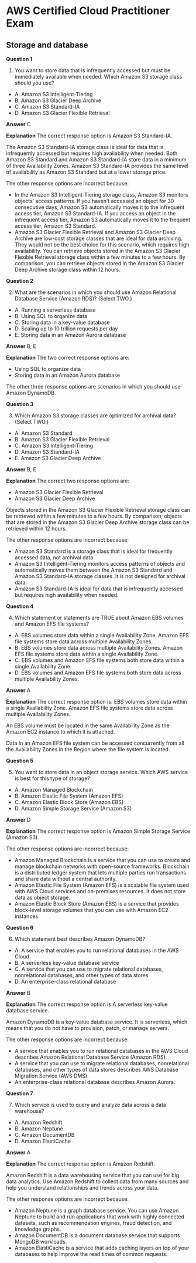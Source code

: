 # AWS Certified Cloud Practitioner Exam

## Storage and database

**Question 1**

1. You want to store data that is infrequently accessed but must be immediately available when needed. Which Amazon S3 storage class should you use?
*  A. Amazon S3 Intelligent-Tiering
*  B. Amazon S3 Glacier Deep Archive
*  C. Amazon S3 Standard-IA
*  D. Amazon S3 Glacier Flexible Retrieval


**Answer**  C

**Explanation**
The correct response option is Amazon S3 Standard-IA.

The Amazon S3 Standard-IA storage class is ideal for data that is infrequently accessed but requires high availability when needed. Both Amazon S3 Standard and Amazon S3 Standard-IA store data in a minimum of three Availability Zones. Amazon S3 Standard-IA provides the same level of availability as Amazon S3 Standard but at a lower storage price.

The other response options are incorrect because:

* In the Amazon S3 Intelligent-Tiering storage class, Amazon S3 monitors objects’ access patterns. If you haven’t accessed an object for 30 consecutive days, Amazon S3 automatically moves it to the infrequent access tier, Amazon S3 Standard-IA. If you access an object in the infrequent access tier, Amazon S3 automatically moves it to the frequent access tier, Amazon S3 Standard.
* Amazon S3 Glacier Flexible Retrieval and Amazon S3 Glacier Deep Archive are low-cost storage classes that are ideal for data archiving. They would not be the best choice for this scenario, which requires high availability. You can retrieve objects stored in the Amazon S3 Glacier Flexible Retrieval storage class within a few minutes to a few hours. By comparison, you can retrieve objects stored in the Amazon S3 Glacier Deep Archive storage class within 12 hours.


**Question 2**

2. What are the scenarios in which you should use Amazon Relational Database Service (Amazon RDS)? (Select TWO.)
* A. Running a serverless database
* B. Using SQL to organize data
* C. Storing data in a key-value database
* D. Scaling up to 10 trillion requests per day
* E. Storing data in an Amazon Aurora database


**Answer**  B, E

**Explanation**
The two correct response options are:
* Using SQL to organize data
* Storing data in an Amazon Aurora database

The other three response options are scenarios in which you should use Amazon DynamoDB.

**Question 3**

3. Which Amazon S3 storage classes are optimized for archival data? (Select TWO.)
* A. Amazon S3 Standard
* B. Amazon S3 Glacier Flexible Retrieval
* C. Amazon S3 Intelligent-Tiering
* D. Amazon S3 Standard-IA
* E. Amazon S3 Glacier Deep Archive


**Answer**  B, E

**Explanation**
The correct two response options are:
* Amazon S3 Glacier Flexible Retrieval
* Amazon S3 Glacier Deep Archive

Objects stored in the Amazon S3 Glacier Flexible Retrieval storage class can be retrieved within a few minutes to a few hours. By comparison, objects that are stored in the Amazon S3 Glacier Deep Archive storage class can be retrieved within 12 hours.

The other response options are incorrect because:

* Amazon S3 Standard is a storage class that is ideal for frequently accessed data, not archival data.
* Amazon S3 Intelligent-Tiering monitors access patterns of objects and automatically moves them between the Amazon S3 Standard and Amazon S3 Standard-IA storage classes. It is not designed for archival data.
* Amazon S3 Standard-IA is ideal for data that is infrequently accessed but requires high availability when needed.

**Question 4**

4. Which statement or statements are TRUE about Amazon EBS volumes and Amazon EFS file systems?
* A. EBS volumes store data within a single Availability Zone. Amazon EFS file systems store data across multiple Availability Zones.
* B. EBS volumes store data across multiple Availability Zones. Amazon EFS file systems store data within a single Availability Zone.
* C. EBS volumes and Amazon EFS file systems both store data within a single Availability Zone.
* D. EBS volumes and Amazon EFS file systems both store data across multiple Availability Zones.



**Answer**  A

**Explanation**
The correct response option is: EBS volumes store data within a single Availability Zone. Amazon EFS file systems store data across multiple Availability Zones.

An EBS volume must be located in the same Availability Zone as the Amazon EC2 instance to which it is attached.

Data in an Amazon EFS file system can be accessed concurrently from all the Availability Zones in the Region where the file system is located.


**Question 5**

5. You want to store data in an object storage service. Which AWS service is best for this type of storage?
* A. Amazon Managed Blockchain
* B. Amazon Elastic File System (Amazon EFS)
* C. Amazon Elastic Block Store (Amazon EBS)
* D. Amazon Simple Storage Service (Amazon S3)

**Answer**  D

**Explanation**
The correct response option is Amazon Simple Storage Service (Amazon S3).

The other response options are incorrect because:

* Amazon Managed Blockchain is a service that you can use to create and manage blockchain networks with open-source frameworks. Blockchain is a distributed ledger system that lets multiple parties run transactions and share data without a central authority.
* Amazon Elastic File System (Amazon EFS) is a scalable file system used with AWS Cloud services and on-premises resources. It does not store data as object storage.
* Amazon Elastic Block Store (Amazon EBS) is a service that provides block-level storage volumes that you can use with Amazon EC2 instances.

**Question 6**

6. Which statement best describes Amazon DynamoDB?
* A. A service that enables you to run relational databases in the AWS Cloud
* B. A serverless key-value database service
* C. A service that you can use to migrate relational databases, nonrelational databases, and other types of data stores
* D. An enterprise-class relational database

**Answer**  B

**Explanation**
The correct response option is A serverless key-value database service.

Amazon DynamoDB is a key-value database service. It is serverless, which means that you do not have to provision, patch, or manage servers.

The other response options are incorrect because:

* A service that enables you to run relational databases in the AWS Cloud describes Amazon Relational Database Service (Amazon RDS).
* A service that you can use to migrate relational databases, nonrelational databases, and other types of data stores describes AWS Database Migration Service (AWS DMS).
* An enterprise-class relational database describes Amazon Aurora.
  
**Question 7**

7. Which service is used to query and analyze data across a data warehouse?
* A. Amazon Redshift
* B. Amazon Neptune
* C. Amazon DocumentDB
* D. Amazon ElastiCache

**Answer**  A

**Explanation**
The correct response option is Amazon Redshift.

Amazon Redshift is a data warehousing service that you can use for big data analytics. Use Amazon Redshift to collect data from many sources and help you understand relationships and trends across your data.

The other response options are incorrect because:

* Amazon Neptune is a graph database service. You can use Amazon Neptune to build and run applications that work with highly connected datasets, such as recommendation engines, fraud detection, and knowledge graphs.
* Amazon DocumentDB is a document database service that supports MongoDB workloads.
* Amazon ElastiCache is a service that adds caching layers on top of your databases to help improve the read times of common requests.

